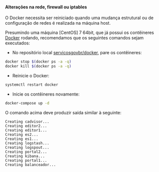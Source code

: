 #### Alterações na rede, firewall ou iptables

O Docker necessita ser reiniciado quando uma mudança estrutural ou de configuração de redes é realizada na máquina host.

Presumindo uma máquina [CentOS] 7 64bit, que já possui os contêineres [Docker] rodando, recomendamos que os seguintes comandos sejam executados:

- No repositório local [servicosgovbr/docker](https://github.com/servicosgovbr/docker), pare os contêineres:

```bash
docker stop $(docker ps -a -q)
docker kill $(docker ps -a -q)
```

- Reinicie o Docker:

```bash
systemctl restart docker
```

- Inicie os contêineres novamente:

```bash
docker-compose up -d
```

O comando acima deve produzir saída similar à seguinte:

```
Creating cadvisor...
Creating editor2...
Creating editor1...
Creating es2...
Creating es1...
Creating logstash...
Creating logspout...
Creating portal2...
Creating kibana...
Creating portal1...
Creating balanceador...
```

[Docker]:http://www.docker.com